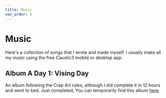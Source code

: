 ```yaml
---
title: Music
nav_order: 5
---
```


# Music

Here's a collection of songs that I wrote and made myself. I usually make all my music using the free Caustic3 mobile or desktop app.

## Album A Day 1: Vising Day

An album following the Crap Art rules, although I did complete it in 12 hours and went to bed.
Just completed, You can temporarily find this album [here](https://drive.google.com/folderview?id=1-0nmUNu3FQplntFUq3NwzZOSX-eFPSKF).
